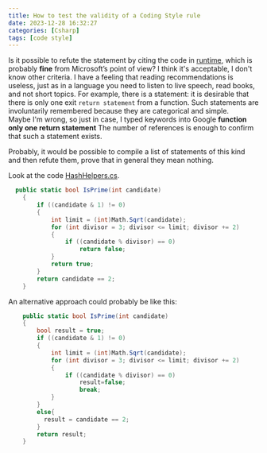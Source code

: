 ```yaml
---
title: How to test the validity of a Coding Style rule
date: 2023-12-28 16:32:27
categories: [Csharp]
tags: [code style]
---
```


Is it possible to refute the statement by citing the code in [runtime], which is probably **fine** from Microsoft’s point of view?
I think it's acceptable, I don't know other criteria. I have a feeling that reading recommendations is useless, just as in a language you need to listen to live speech, read books, and not short topics.
For example, there is a statement: it is desirable that there is only one exit `return statement` from a function.
Such statements are involuntarily remembered because they are categorical and simple.  
Maybe I'm wrong, so just in case, I typed keywords into Google **function only one return statement**
The number of references is enough to confirm that such a statement exists.

Probably, it would be possible to compile a list of statements of this kind and then refute them,
prove that in general they mean nothing.

Look at the code [HashHelpers.cs].

```csharp
  public static bool IsPrime(int candidate) 
    { 
        if ((candidate & 1) != 0) 
        { 
            int limit = (int)Math.Sqrt(candidate); 
            for (int divisor = 3; divisor <= limit; divisor += 2) 
            { 
                if ((candidate % divisor) == 0) 
                    return false; 
            } 
            return true; 
        } 
        return candidate == 2; 
    } 
```

An alternative approach could probably be like this:

```csharp
    public static bool IsPrime(int candidate) 
    { 
        bool result = true;
        if ((candidate & 1) != 0) 
        { 
            int limit = (int)Math.Sqrt(candidate); 
            for (int divisor = 3; divisor <= limit; divisor += 2) 
            { 
                if ((candidate % divisor) == 0) 
                    result=false; 
                    break;
            } 
        }
        else{ 
          result = candidate == 2; 
        }
        return result;
    } 
```
	
[runtime]:https://github.com/dotnet/runtime/
[HashHelpers.cs]:https://github.com/dotnet/runtime/blob/main/src/libraries/System.Private.CoreLib/src/System/Collections/HashHelpers.cs
